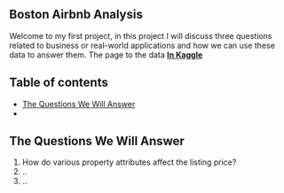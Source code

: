 ## Boston Airbnb Analysis
<p>
  Welcome to my first project, in this project I will discuss three questions related to business or real-world applications and how we can use these data to answer them.
  The page to the data
  <a href="https://www.kaggle.com/datasets/airbnb/boston/data"><strong>In Kaggle</strong></a>
</p>

## Table of contents
- [The Questions We Will Answer](#The-Questions-We-Will-Answer)
- 

## The Questions We Will Answer

1. How do various property attributes affect the listing price?
2. ..
3. ..
